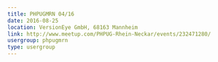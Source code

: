 ```yaml
---
title: PHPUGMRN 04/16
date: 2016-08-25
location: VersionEye GmbH, 68163 Mannheim
link: http://www.meetup.com/PHPUG-Rhein-Neckar/events/232471280/
usergroup: phpugmrn
type: usergroup
---
```

